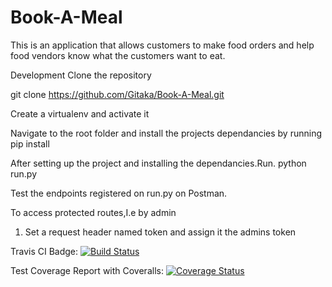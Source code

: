 # Book-A-Meal

This is an application that allows customers  to make food orders and help food vendors know what the customers want to eat.

Development
Clone the repository

git clone https://github.com/Gitaka/Book-A-Meal.git

Create a virtualenv and activate it

Navigate to the root folder and install the projects dependancies
by running pip install

After setting up the project and installing the dependancies.Run.
python run.py

Test the endpoints registered on run.py on Postman.

To access protected routes,I.e by admin 
1) Set a request header named token and assign it the admins token

Travis CI Badge:
[![Build Status](https://travis-ci.org/Gitaka/Book-A-Meal.svg?branch=f_jwt_auth_v1)](https://travis-ci.org/Gitaka/Book-A-Meal)

Test Coverage Report with Coveralls:
[![Coverage Status](https://coveralls.io/repos/github/Gitaka/Book-A-Meal/badge.svg?branch=f_jwt_auth_v1)](https://coveralls.io/github/Gitaka/Book-A-Meal?branch=f_jwt_auth_v1)





